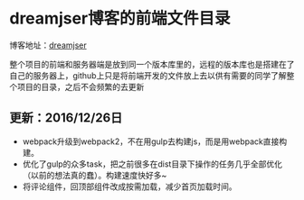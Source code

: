 # dreamjser博客的前端文件目录

博客地址：[dreamjser](http://www.dreamjser.com)

整个项目的前端和服务器端是放到同一个版本库里的，远程的版本库也是搭建在了自己的服务器上，github上只是将前端开发的文件放上去以供有需要的同学了解整个项目的目录，之后不会频繁的去更新

## 更新：2016/12/26日

- webpack升级到webpack2，不在用gulp去构建js，而是用webpack直接构建。
- 优化了gulp的众多task，把之前很多在dist目录下操作的任务几乎全部优化（以前的想法真的蠢）。构建速度快好多~
- 将评论组件，回顶部组件改成按需加载，减少首页加载时间。

